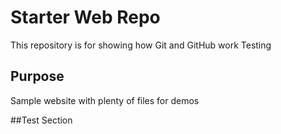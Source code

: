 # Starter Web Repo

This repository is for showing how Git and GitHub work
Testing

## Purpose

Sample website with plenty of files for demos

##Test Section